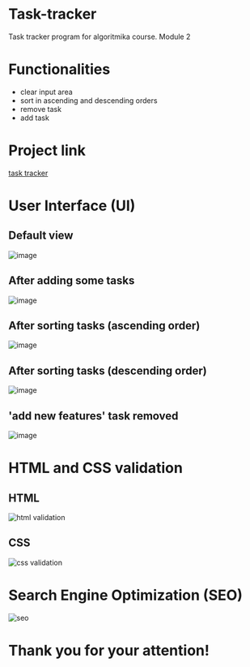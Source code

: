 # Task-tracker
Task tracker program for algoritmika course. Module 2

# Functionalities
- clear input area
- sort in ascending and descending orders
- remove task
- add task

# Project link
<a href="https://eltacshikhsaidov.github.io/task-tracker/">task tracker</a>

# User Interface (UI)
## Default view
![image](https://user-images.githubusercontent.com/56788221/162987080-1eba26ab-c27c-43d7-be80-52d0706e1f24.png)
## After adding some tasks
![image](https://user-images.githubusercontent.com/56788221/163045688-e7588408-403a-4b78-a2d2-1df9651df541.png)
## After sorting tasks (ascending order)
![image](https://user-images.githubusercontent.com/56788221/163045939-d55a98c5-0b86-4eda-ad6e-c62c378b754b.png)
## After sorting tasks (descending order)
![image](https://user-images.githubusercontent.com/56788221/163046049-bf4d4a17-f268-49d4-ad41-8de28ce88194.png)
## 'add new features' task removed
![image](https://user-images.githubusercontent.com/56788221/163046267-3fa47954-4b3f-4cd8-aa7a-175fc2565182.png)




# HTML and CSS validation
## HTML
<img src="#" alt="html validation">

## CSS
<img src="#" alt="css validation">

# Search Engine Optimization (SEO)
<img src="#" alt="seo">

# Thank you for your attention!



